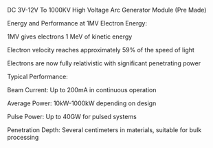 DC 3V-12V To 1000KV High Voltage Arc Generator Module (Pre Made)

Energy and Performance at 1MV
Electron Energy:

1MV gives electrons 1 MeV of kinetic energy

Electron velocity reaches approximately 59% of the speed of light

Electrons are now fully relativistic with significant penetrating power

Typical Performance:

Beam Current: Up to 200mA in continuous operation

Average Power: 10kW-1000kW depending on design

Pulse Power: Up to 40GW for pulsed systems

Penetration Depth: Several centimeters in materials, suitable for bulk processing
